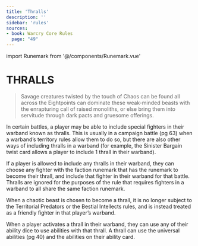 ```yaml
---
title: 'Thralls'
description: ''
sidebar: 'rules'
sources:
- book: Warcry Core Rules
  page: "49"
---
```

import Runemark from '@/components/Runemark.vue'

# THRALLS

> Savage creatures twisted by the touch of Chaos can be found all across the Eightpoints can dominate these weak-minded beasts with the enrapturing call of raised monoliths, or else bring them into servitude through dark pacts and gruesome offerings.

In certain battles, a player may be able to include special fighters in their warband known as thralls. This is usually in a campaign battle (pg 63) when a warband’s territory rules allow them to do so, but there are also other ways of including thralls in a warband (for example, the Sinister Bargain twist card allows a player to include 1 thrall in their warband).

If a player is allowed to include any thralls in their warband, they can choose any fighter with the <Runemark mark="Chaotic Beast" /> faction runemark that has the <Runemark mark="thrall" /> runemark  to become their thrall, and include that fighter in their warband for that battle. Thralls are ignored for the purposes of the rule that requires fighters in a warband to all share the same faction runemark.

When a chaotic beast is chosen to become a thrall, it is no longer subject to the Territorial Predators or the Bestial Intellects rules, and is instead treated as a friendly fighter in that player’s warband.

When a player activates a thrall in their warband, they can use any of their ability dice to use abilities with that thrall. A thrall can use the universal abilities (pg 40) and the abilities on their ability card. 
